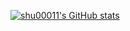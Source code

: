 [![shu00011's GitHub stats](https://github-readme-stats.vercel.app/api?username={shu00011}&theme=onedark&show_icons=true)](https://github.com/anuraghazra/github-readme-stats)
